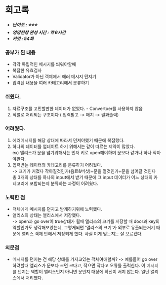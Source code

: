 # 회고록

- **_난이도 : ⭐️⭐️⭐️_**
- **_엉망친창 완성 시간 : 약 6시간_**
- **_커밋 : 54회_**

### 공부가 된 내용

- 각각 독립적인 메시지를 띄워야할때
- 복잡한 유효검사
- Validator가 아닌 객체에서 에러 메시지 던지기
- 입력된 내용을 여러 카테고리에서 분류하기

### 쉬웠다.
1. 자료구조를 고민할만한 데이터가 없었다. - Convertoer를 사용하지 않음
2. 직렬로 처리되는 구조이다 ( 입력받고 -> 매치 -> 결과출력)

### 어려웠다.
1. 에러메시지를 해당 상태에 따라서 던져야했기 때문에 복잡했다.
2. 하나의 데이터를 업데이트 하기 위해서는 같이 따르는 제약이 많았다.
    <br> ex) 앨리스가 문을 넘기위해서는 먼저 키로 open해야하며 문보다 같거나 하나 작아야한다.
3. 입력받는 데이터의 카테고리를 분류하기 어려웠다.<br>
-> 크기가 커졌다 작아질것인가(음료&버섯)+문을 열것인가+문을 넘어갈 것인다 총 3개의 상태를 하나의 input에서 받기 때문에
그 input 데이터가 어느 상태의 카테고리에 포함되는지 분류하는 과정이 어려웠다.

### 노력한 점
- 객체에게 메시지를 던지고 받게하기위해 노력했다.
- 앨리스의 상태는 앨리스에서 저장했다. <br>
-> open과 go over이 true상태가 될때 앨리스의 크기를 저장할 때 
door과 key의 역할인가도 생각해보았는데, 그렇게되면 '앨리스의 크기'가 외부로 유출되는거기 때문에 
앨리스 객체 안에서 저장되게 했다. 사실 이게 맞는지는 잘 모르겠다.

### 의문점
- 메시지를 던지는 건 해당 상태를 가지고있는 객체여애할까?
-> 예를들어 go over하려할때 앨리스가 문보다 크면 크다고, 작으면 작다고 오류를 출력한다.
이 메시지를 던지는 역할이 앨리스인지 아니면 문인지 대상에 확신이 서지 않는다. 
일단 앨리스에서 처리했다.
